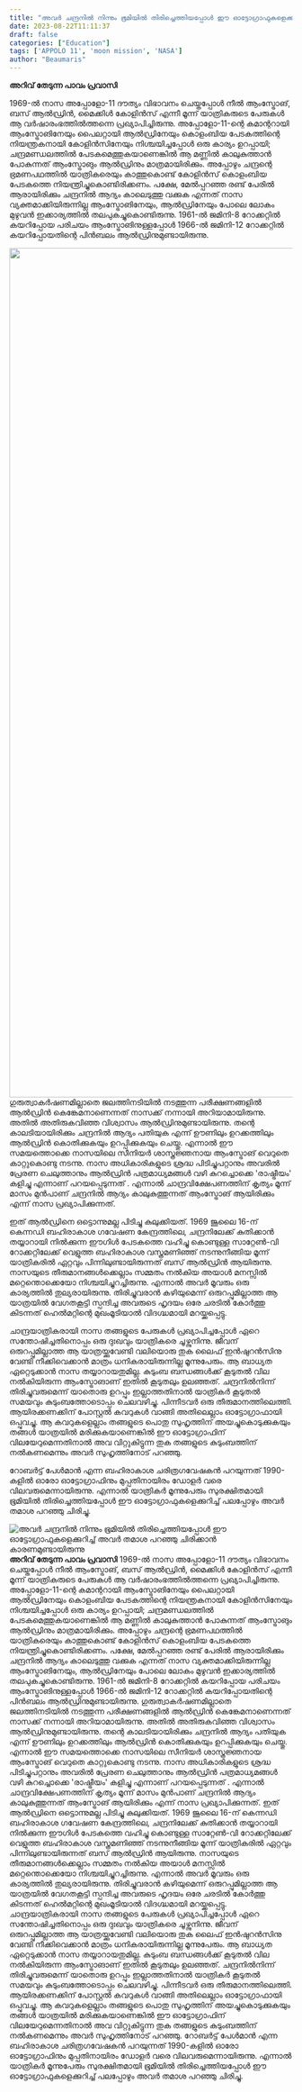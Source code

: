 ```yaml
---
title: "അവർ ചന്ദ്രനിൽ നിന്നും ഭൂമിയില്‍ തിരിച്ചെത്തിയപ്പോള്‍ ഈ ഓട്ടോഗ്രാഫുകളെക്കുറിച്ച് അവര്‍ തമാശ പറഞ്ഞു ചിരിക്കാൻ കാരണമുണ്ടായിരുന്നു"
date: 2023-08-22T11:11:37
draft: false
categories: ["Education"]
tags: ['APPOLO 11', 'moon mission', 'NASA']
author: "Beaumaris"
---
```


<strong>അറിവ് തേടുന്ന പാവം പ്രവാസി</strong>

1969-ല്‍ നാസ അപ്പോളോ-11 ദൗത്യം വിഭാവനം ചെയ്തപ്പോള്‍ നീല്‍ ആംസ്ട്രോങ്, ബസ് ആല്‍ഡ്രിന്‍, മൈക്കിള്‍ കോളിന്‍സ് എന്നീ മൂന്ന് യാത്രികരുടെ പേരുകള്‍ ആ വര്‍ഷാരംഭത്തില്‍ത്തന്നെ പ്രഖ്യാപിച്ചിരുന്നു. അപ്പോളോ-11-ന്റെ കമാന്ററായി ആംസ്ട്രോങിനേയും പൈലറ്റായി ആല്‍ഡ്രിനേയും കൊളംബിയ പേടകത്തിന്റെ നിയന്ത്രകനായി കോളിന്‍സിനേയും നിശ്ചയിച്ചപ്പോള്‍ ഒരു കാര്യം ഉറപ്പായി; ചന്ദ്രമണ്ഡലത്തില്‍ പേടകമെത്തുകയാണെങ്കില്‍ ആ മണ്ണില്‍ കാലുകുത്താന്‍ പോകുന്നത് ആംസ്ട്രോങും ആല്‍ഡ്രിനും മാത്രമായിരിക്കും. അപ്പോഴും ചന്ദ്രന്റെ ഭ്രമണപഥത്തില്‍ യാത്രികരെയും കാത്തുകൊണ്ട് കോളിന്‍സ് കൊളംബിയ പേടകത്തെ നിയന്ത്രിച്ചുകൊണ്ടിരിക്കണം. പക്ഷേ, മേല്‍പ്പറഞ്ഞ രണ്ട് പേരില്‍ ആരായിരിക്കും ചന്ദ്രനില്‍ ആദ്യം കാലെടുത്തു വക്കുക എന്നത് നാസ വ്യക്തമാക്കിയിരുന്നില്ല ആംസ്ട്രോങിനേയും, ആല്‍ഡ്രിനേയും പോലെ ലോകം മുഴുവന്‍ ഇക്കാര്യത്തില്‍ തലപുകച്ചുകൊണ്ടിരുന്നു. 1961-ല്‍ ജമിനി-8 റോക്കറ്റില്‍ കയറിപ്പോയ പരിചയം ആംസ്ട്രോങിനുള്ളപ്പോള്‍ 1966-ല്‍ ജമിനി-12 റോക്കറ്റില്‍ കയറിപ്പോയതിന്റെ പിന്‍ബലം ആല്‍ഡ്രിനുമുണ്ടായിരുന്നു.

<img class="alignnone size-full wp-image-414791" src="https://cdn.boolokam.com/articles/2023/08/5555-1-scaled.jpg" alt="" width="1920" height="1509" />ഗുരുത്വാകര്‍ഷണമില്ലാതെ ജലത്തിനടിയില്‍ നടത്തുന്ന പരീക്ഷണങ്ങളില്‍ ആല്‍ഡ്രിന്‍ കെങ്കേമനാണെന്നത് നാസക്ക് നന്നായി അറിയാമായിരുന്നു. അതില്‍ അതിരുകവിഞ്ഞ വിശ്വാസം ആല്‍ഡ്രിനുമുണ്ടായിരുന്നു. തന്റെ കാലടിയായിരിക്കും ചന്ദ്രനില്‍ ആദ്യം പതിയുക എന്ന് ഊണിലും ഉറക്കത്തിലും ആല്‍ഡ്രിന്‍ കൊതിക്കുകയും ഉറപ്പിക്കുകയും ചെയ്തു. എന്നാല്‍ ഈ സമയത്തൊക്കെ നാസയിലെ സീനിയര്‍ ശാസ്ത്രജ്ഞനായ ആംസ്ട്രോങ് വെറുതെ കാറ്റുകൊണ്ടു നടന്നു. നാസ അധികാരികളുടെ ശ്രദ്ധ പിടിച്ചുപറ്റാനും അവരില്‍ പ്രേരണ ചെലുത്താനും ആല്‍ഡ്രിന്‍ പത്രമാധ്യമങ്ങള്‍ വഴി കുറച്ചൊക്കെ 'രാഷ്ട്രീയം' കളിച്ചു എന്നാണ് പറയപ്പെടുന്നത് . എന്നാല്‍ ചാന്ദ്രവിക്ഷേപണത്തിന് കൃത്യം മൂന്ന് മാസം മുന്‍പാണ് ചന്ദ്രനില്‍ ആദ്യം കാലുകുത്തുന്നത് ആംസ്ട്രോങ് ആയിരിക്കും എന്ന് നാസ പ്രഖ്യാപിക്കുന്നത്.

ഇത് ആല്‍ഡ്രിനെ ഒട്ടൊന്നുമല്ല പിടിച്ചു കുലുക്കിയത്. 1969 ജൂലൈ 16-ന് കെന്നഡി ബഹിരാകാശ ഗവേഷണ കേന്ദ്രത്തിലെ, ചന്ദ്രനിലേക്ക് കുതിക്കാന്‍ തയ്യാറായി നില്‍ക്കുന്ന ഈഗിള്‍ പേടകത്തെ വഹിച്ചു കൊണ്ടുള്ള സാറ്റേണ്‍-വി റോക്കറ്റിലേക്ക് വെളുത്ത ബഹിരാകാശ വസ്ത്രമണിഞ്ഞ് നടന്നുനീങ്ങിയ മൂന്ന് യാത്രികരില്‍ ഏറ്റവും പിന്നിലുണ്ടായിരുന്നത് ബസ് ആല്‍ഡ്രിന്‍ ആയിരുന്നു. നാസയുടെ തീരുമാനങ്ങള്‍ക്കെല്ലാം സമ്മതം നല്‍കിയ അയാള്‍ മനസ്സില്‍ മറ്റെന്തൊക്കെയോ നിശ്ചയിച്ചുറച്ചിരുന്നു. എന്നാല്‍ അവര്‍ മൂവരും ഒരു കാര്യത്തില്‍ തുല്യരായിരുന്നു. തിരിച്ചുവരാന്‍ കഴിയുമെന്ന് ഒരുറപ്പുമില്ലാത്ത ആ യാത്രയില്‍ വേഗതകൂട്ടി സ്പന്ദിച്ച അവരുടെ ഹൃദയം ഒരേ ചരടില്‍ കോര്‍ത്തു കിടന്നത് ഹെല്‍മറ്റിന്റെ മുഖംമൂടിയാല്‍ വിദഗ്ദ്ധമായി മറയ്ക്കപ്പെട്ടു.

ചാന്ദ്രയാത്രികരായി നാസ തങ്ങളുടെ പേരുകള്‍ പ്രഖ്യാപിച്ചപ്പോള്‍ ഏറെ സന്തോഷിച്ചതിനൊപ്പം ഒരു ദുഃഖവും യാത്രികരെ ചൂഴ്ന്നുനിന്നു. ജീവന് ഒരുറപ്പുമില്ലാത്ത ആ യാത്രയ്ക്കുവേണ്ടി വലിയൊരു തുക ലൈഫ് ഇന്‍ഷുറന്‍സിനു വേണ്ടി നീക്കിവെക്കാന്‍ മാത്രം ധനികരായിരുന്നില്ല മൂന്നുപേരും. ആ ബാധ്യത ഏറ്റെടുക്കാന്‍ നാസ തയ്യാറായതുമില്ല. കുടുംബ ബന്ധങ്ങള്‍ക്ക് കൂടുതല്‍ വില നല്‍കിയിരുന്ന ആംസ്ട്രോങാണ് ഇതില്‍ കൂടുതലും ഉലഞ്ഞത്. ചന്ദ്രനില്‍നിന്ന് തിരിച്ചുവരുമെന്ന് യാതൊരു ഉറപ്പും ഇല്ലാത്തതിനാല്‍ യാത്രികര്‍ കൂടുതല്‍ സമയവും കുടുംബത്തോടൊപ്പം ചെലവഴിച്ചു. പിന്നീടവര്‍ ഒരു തീരുമാനത്തിലെത്തി. ആയിരക്കണക്കിന് പോസ്റ്റല്‍ കവറുകള്‍ വാങ്ങി അതിലെല്ലാം ഓട്ടോഗ്രാഫായി ഒപ്പുവച്ചു. ആ കവറുകളെല്ലാം തങ്ങളുടെ പൊതു സുഹൃത്തിന് അയച്ചുകൊടുക്കുകയും തങ്ങള്‍ യാത്രയില്‍ മരിക്കുകയാണെങ്കില്‍ ഈ ഓട്ടോഗ്രാഫിന് വിലയേറുമെന്നതിനാല്‍ അവ വിറ്റുകിട്ടുന്ന തുക തങ്ങളുടെ കുടുംബത്തിന് നല്‍കണമെന്നും അവര്‍ സുഹൃത്തിനോട് പറഞ്ഞു.

റോബര്‍ട്ട് പേള്‍മാന്‍ എന്ന ബഹിരാകാശ ചരിത്രഗവേഷകന്‍ പറയുന്നത് 1990-കളില്‍ ഓരോ ഓട്ടോഗ്രാഫിനും മുപ്പതിനായിരം ഡോളര്‍ വരെ വിലവരുമെന്നായിരുന്നു. എന്നാല്‍ യാത്രികര്‍ മൂന്നുപേരും സുരക്ഷിതമായി ഭൂമിയില്‍ തിരിച്ചെത്തിയപ്പോള്‍ ഈ ഓട്ടോഗ്രാഫുകളെക്കുറിച്ച് പലപ്പോഴും അവര്‍ തമാശ പറഞ്ഞു ചിരിച്ചു.


![അവർ ചന്ദ്രനിൽ നിന്നും ഭൂമിയില്‍ തിരിച്ചെത്തിയപ്പോള്‍ ഈ ഓട്ടോഗ്രാഫുകളെക്കുറിച്ച് അവര്‍ തമാശ പറഞ്ഞു ചിരിക്കാൻ കാരണമുണ്ടായിരുന്നു](https://cdn.boolokam.com/articles/2023/08/5555-1-scaled.jpg)**അറിവ് തേടുന്ന പാവം പ്രവാസി** 1969-ല്‍ നാസ അപ്പോളോ-11 ദൗത്യം വിഭാവനം ചെയ്തപ്പോള്‍ നീല്‍ ആംസ്ട്രോങ്, ബസ് ആല്‍ഡ്രിന്‍, മൈക്കിള്‍ കോളിന്‍സ് എന്നീ മൂന്ന് യാത്രികരുടെ പേരുകള്‍ ആ വര്‍ഷാരംഭത്തില്‍ത്തന്നെ പ്രഖ്യാപിച്ചിരുന്നു. അപ്പോളോ-11-ന്റെ കമാന്ററായി ആംസ്ട്രോങിനേയും പൈലറ്റായി ആല്‍ഡ്രിനേയും കൊളംബിയ പേടകത്തിന്റെ നിയന്ത്രകനായി കോളിന്‍സിനേയും നിശ്ചയിച്ചപ്പോള്‍ ഒരു കാര്യം ഉറപ്പായി; ചന്ദ്രമണ്ഡലത്തില്‍ പേടകമെത്തുകയാണെങ്കില്‍ ആ മണ്ണില്‍ കാലുകുത്താന്‍ പോകുന്നത് ആംസ്ട്രോങും ആല്‍ഡ്രിനും മാത്രമായിരിക്കും. അപ്പോഴും ചന്ദ്രന്റെ ഭ്രമണപഥത്തില്‍ യാത്രികരെയും കാത്തുകൊണ്ട് കോളിന്‍സ് കൊളംബിയ പേടകത്തെ നിയന്ത്രിച്ചുകൊണ്ടിരിക്കണം. പക്ഷേ, മേല്‍പ്പറഞ്ഞ രണ്ട് പേരില്‍ ആരായിരിക്കും ചന്ദ്രനില്‍ ആദ്യം കാലെടുത്തു വക്കുക എന്നത് നാസ വ്യക്തമാക്കിയിരുന്നില്ല ആംസ്ട്രോങിനേയും, ആല്‍ഡ്രിനേയും പോലെ ലോകം മുഴുവന്‍ ഇക്കാര്യത്തില്‍ തലപുകച്ചുകൊണ്ടിരുന്നു. 1961-ല്‍ ജമിനി-8 റോക്കറ്റില്‍ കയറിപ്പോയ പരിചയം ആംസ്ട്രോങിനുള്ളപ്പോള്‍ 1966-ല്‍ ജമിനി-12 റോക്കറ്റില്‍ കയറിപ്പോയതിന്റെ പിന്‍ബലം ആല്‍ഡ്രിനുമുണ്ടായിരുന്നു. ഗുരുത്വാകര്‍ഷണമില്ലാതെ ജലത്തിനടിയില്‍ നടത്തുന്ന പരീക്ഷണങ്ങളില്‍ ആല്‍ഡ്രിന്‍ കെങ്കേമനാണെന്നത് നാസക്ക് നന്നായി അറിയാമായിരുന്നു. അതില്‍ അതിരുകവിഞ്ഞ വിശ്വാസം ആല്‍ഡ്രിനുമുണ്ടായിരുന്നു. തന്റെ കാലടിയായിരിക്കും ചന്ദ്രനില്‍ ആദ്യം പതിയുക എന്ന് ഊണിലും ഉറക്കത്തിലും ആല്‍ഡ്രിന്‍ കൊതിക്കുകയും ഉറപ്പിക്കുകയും ചെയ്തു. എന്നാല്‍ ഈ സമയത്തൊക്കെ നാസയിലെ സീനിയര്‍ ശാസ്ത്രജ്ഞനായ ആംസ്ട്രോങ് വെറുതെ കാറ്റുകൊണ്ടു നടന്നു. നാസ അധികാരികളുടെ ശ്രദ്ധ പിടിച്ചുപറ്റാനും അവരില്‍ പ്രേരണ ചെലുത്താനും ആല്‍ഡ്രിന്‍ പത്രമാധ്യമങ്ങള്‍ വഴി കുറച്ചൊക്കെ 'രാഷ്ട്രീയം' കളിച്ചു എന്നാണ് പറയപ്പെടുന്നത് . എന്നാല്‍ ചാന്ദ്രവിക്ഷേപണത്തിന് കൃത്യം മൂന്ന് മാസം മുന്‍പാണ് ചന്ദ്രനില്‍ ആദ്യം കാലുകുത്തുന്നത് ആംസ്ട്രോങ് ആയിരിക്കും എന്ന് നാസ പ്രഖ്യാപിക്കുന്നത്. ഇത് ആല്‍ഡ്രിനെ ഒട്ടൊന്നുമല്ല പിടിച്ചു കുലുക്കിയത്. 1969 ജൂലൈ 16-ന് കെന്നഡി ബഹിരാകാശ ഗവേഷണ കേന്ദ്രത്തിലെ, ചന്ദ്രനിലേക്ക് കുതിക്കാന്‍ തയ്യാറായി നില്‍ക്കുന്ന ഈഗിള്‍ പേടകത്തെ വഹിച്ചു കൊണ്ടുള്ള സാറ്റേണ്‍-വി റോക്കറ്റിലേക്ക് വെളുത്ത ബഹിരാകാശ വസ്ത്രമണിഞ്ഞ് നടന്നുനീങ്ങിയ മൂന്ന് യാത്രികരില്‍ ഏറ്റവും പിന്നിലുണ്ടായിരുന്നത് ബസ് ആല്‍ഡ്രിന്‍ ആയിരുന്നു. നാസയുടെ തീരുമാനങ്ങള്‍ക്കെല്ലാം സമ്മതം നല്‍കിയ അയാള്‍ മനസ്സില്‍ മറ്റെന്തൊക്കെയോ നിശ്ചയിച്ചുറച്ചിരുന്നു. എന്നാല്‍ അവര്‍ മൂവരും ഒരു കാര്യത്തില്‍ തുല്യരായിരുന്നു. തിരിച്ചുവരാന്‍ കഴിയുമെന്ന് ഒരുറപ്പുമില്ലാത്ത ആ യാത്രയില്‍ വേഗതകൂട്ടി സ്പന്ദിച്ച അവരുടെ ഹൃദയം ഒരേ ചരടില്‍ കോര്‍ത്തു കിടന്നത് ഹെല്‍മറ്റിന്റെ മുഖംമൂടിയാല്‍ വിദഗ്ദ്ധമായി മറയ്ക്കപ്പെട്ടു. ചാന്ദ്രയാത്രികരായി നാസ തങ്ങളുടെ പേരുകള്‍ പ്രഖ്യാപിച്ചപ്പോള്‍ ഏറെ സന്തോഷിച്ചതിനൊപ്പം ഒരു ദുഃഖവും യാത്രികരെ ചൂഴ്ന്നുനിന്നു. ജീവന് ഒരുറപ്പുമില്ലാത്ത ആ യാത്രയ്ക്കുവേണ്ടി വലിയൊരു തുക ലൈഫ് ഇന്‍ഷുറന്‍സിനു വേണ്ടി നീക്കിവെക്കാന്‍ മാത്രം ധനികരായിരുന്നില്ല മൂന്നുപേരും. ആ ബാധ്യത ഏറ്റെടുക്കാന്‍ നാസ തയ്യാറായതുമില്ല. കുടുംബ ബന്ധങ്ങള്‍ക്ക് കൂടുതല്‍ വില നല്‍കിയിരുന്ന ആംസ്ട്രോങാണ് ഇതില്‍ കൂടുതലും ഉലഞ്ഞത്. ചന്ദ്രനില്‍നിന്ന് തിരിച്ചുവരുമെന്ന് യാതൊരു ഉറപ്പും ഇല്ലാത്തതിനാല്‍ യാത്രികര്‍ കൂടുതല്‍ സമയവും കുടുംബത്തോടൊപ്പം ചെലവഴിച്ചു. പിന്നീടവര്‍ ഒരു തീരുമാനത്തിലെത്തി. ആയിരക്കണക്കിന് പോസ്റ്റല്‍ കവറുകള്‍ വാങ്ങി അതിലെല്ലാം ഓട്ടോഗ്രാഫായി ഒപ്പുവച്ചു. ആ കവറുകളെല്ലാം തങ്ങളുടെ പൊതു സുഹൃത്തിന് അയച്ചുകൊടുക്കുകയും തങ്ങള്‍ യാത്രയില്‍ മരിക്കുകയാണെങ്കില്‍ ഈ ഓട്ടോഗ്രാഫിന് വിലയേറുമെന്നതിനാല്‍ അവ വിറ്റുകിട്ടുന്ന തുക തങ്ങളുടെ കുടുംബത്തിന് നല്‍കണമെന്നും അവര്‍ സുഹൃത്തിനോട് പറഞ്ഞു. റോബര്‍ട്ട് പേള്‍മാന്‍ എന്ന ബഹിരാകാശ ചരിത്രഗവേഷകന്‍ പറയുന്നത് 1990-കളില്‍ ഓരോ ഓട്ടോഗ്രാഫിനും മുപ്പതിനായിരം ഡോളര്‍ വരെ വിലവരുമെന്നായിരുന്നു. എന്നാല്‍ യാത്രികര്‍ മൂന്നുപേരും സുരക്ഷിതമായി ഭൂമിയില്‍ തിരിച്ചെത്തിയപ്പോള്‍ ഈ ഓട്ടോഗ്രാഫുകളെക്കുറിച്ച് പലപ്പോഴും അവര്‍ തമാശ പറഞ്ഞു ചിരിച്ചു.
